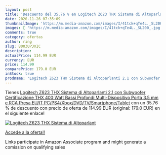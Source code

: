 ```yaml
---
layout: post
title: 'Descuento del 35.76 % en Logitech Z623 THX Sistema di Altoparlant'
date: 2020-11-26 07:35:09
thumbnailImage: 'https://m.media-amazon.com/images/I/41tck+qTe4L._SL200_.jpg'
images: [ 'https://m.media-amazon.com/images/I/41tck+qTe4L._SL200_.jpg' ]
comments: true
category: ofertas
author: ring
slug: B003UPJXIC
description:
actualPrice: 114.99 EUR
currency: EUR
price: 114.99
comparePrice: 179.0 EUR
inStock: true
prodname: 'Logitech Z623 THX Sistema di Altoparlanti 2.1 con Subwoofer  Certificazione THX  400 Watt  Bassi Profondi  Multi-Dispositivo  Porta 3.5 mm e RCA  Presa EU/IT  PC/PS4/Xbox/DVD/TV/Smartphone/Tablet'
---
```


Tienes [Logitech Z623 THX Sistema di Altoparlanti 2.1 con Subwoofer  Certificazione THX  400 Watt  Bassi Profondi  Multi-Dispositivo  Porta 3.5 mm e RCA  Presa EU/IT  PC/PS4/Xbox/DVD/TV/Smartphone/Tablet](https://www.amazon.it/dp/B003UPJXIC/?tag=tolees00-21) con un 35.76 % de descuento con precio de oferta de 114.99 EUR (original: 179.0 EUR) en el siguiente enlace!

[![Logitech Z623 THX Sistema di Altoparlant](https://m.media-amazon.com/images/I/41tck+qTe4L._SL200_.jpg)](https://www.amazon.it/dp/B003UPJXIC/?tag=tolees00-21)

[Accede a la oferta!!](https://www.amazon.it/dp/B003UPJXIC/?tag=tolees00-21)

Links participate in Amazon Associate program and might generate a comission on qualifying sales


